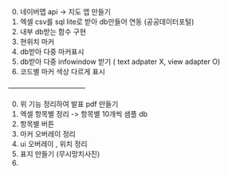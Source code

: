 
0. 네이버맵 api -> 지도 앱 만들기
1. 엑셀 csv를 sql lite로 받아  db만들어 연동 (공공데이터포털)
2. 내부 db받는 함수 구현 
3.  현위치 마커 
4.  db받아 다중 마커표시 
5. db받아 다중 infowindow 받기 ( text adpater X, view adapter O) 
6.  코드별 마커 색상 다르게 표시 

———————————

0. 위 기능 정리하여 발표 pdf 만들기
1. 엑셀 항목별 정리 -> 항목별 10개씩 샘플 db
2.  항목별 버튼 
3. 마커 오버레이 정리 
4. ui 오버레이 , 위치 정리 
5.  표지 만들기 (무시망치사진)
6. 
